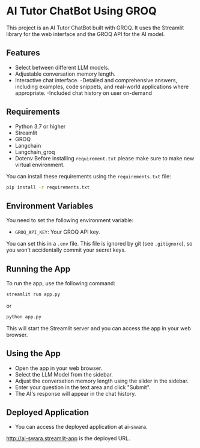 # AI Tutor ChatBot Using GROQ

This project is an AI Tutor ChatBot built with GROQ. It uses the Streamlit library for the web interface and the GROQ API for the AI model.

## Features

- Select between different LLM models.
- Adjustable conversation memory length.
- Interactive chat interface.
-Detailed and comprehensive answers, including examples, code snippets, and real-world applications where appropriate.
-Included chat history on user on-demand

## Requirements

- Python 3.7 or higher
- Streamlit
- GROQ
- Langchain
- Langchain_groq
- Dotenv
Before installing `requirement.txt` please make sure to make new virtual 
environment.

You can install these requirements using the `requirements.txt` file:

```sh
pip install -r requirements.txt
```

## Environment Variables

You need to set the following environment variable:

 - `GROQ_API_KEY`: Your GROQ API key.

You can set this in a `.env` file. This file is ignored by git (see `.gitignore`), so you won't accidentally commit your secret keys.

## Running the App
To run the app, use the following command:
 ```sh
 streamlit run app.py
 ```
 or
 ```sh
 python app.py
 ```

This will start the Streamlit server and you can access the app in your web browser.

## Using the App
- Open the app in your web browser.
- Select the LLM Model from the sidebar.
- Adjust the conversation memory length using the slider in the sidebar.
- Enter your question in the text area and click "Submit".
- The AI's response will appear in the chat history.
## Deployed Application

- You can access the deployed application at ai-swara.


http://ai-swara.streamlit-app is the deployed URL.